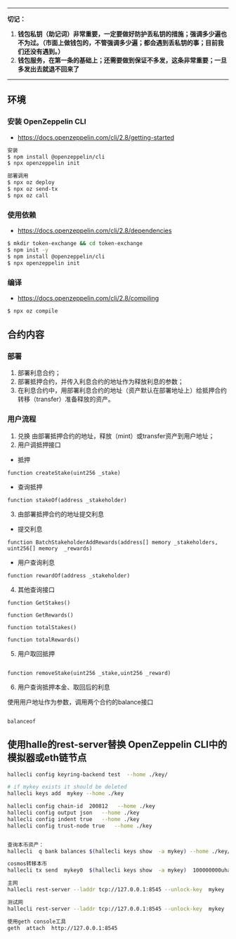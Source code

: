 *********
**切记：**  
1. **钱包私钥（助记词）非常重要，一定要做好防护丢私钥的措施；强调多少遍也不为过。（市面上做钱包的，不管强调多少遍；都会遇到丢私钥的事；目前我们还没有遇到。）**
2. **钱包服务，在第一条的基础上；还需要做到保证不多发，这条非常重要；一旦多发出去就退不回来了**

*********


## 环境
### 安装 OpenZeppelin CLI

* https://docs.openzeppelin.com/cli/2.8/getting-started


```bash
安装  
$ npm install @openzeppelin/cli
$ npx openzeppelin init

部署调用
$ npx oz deploy
$ npx oz send-tx
$ npx oz call
```


### 使用依赖

* https://docs.openzeppelin.com/cli/2.8/dependencies

```bash
$ mkdir token-exchange && cd token-exchange
$ npm init -y
$ npm install @openzeppelin/cli
$ npx openzeppelin init
```
### 编译

* https://docs.openzeppelin.com/cli/2.8/compiling

```bash
$ npx oz compile
```


## 合约内容

### 部署
 1. 部署利息合约；
 2. 部署抵押合约，并传入利息合约的地址作为释放利息的参数；
 3. 在利息合约中，用部署利息合约的地址（资产默认在部署地址上）给抵押合约转移（transfer）准备释放的资产。

### 用户流程

 1. 兑换
    由部署抵押合约的地址，释放（mint）或transfer资产到用户地址；
 2. 用户调抵押接口

 * 抵押
 ```solidity
function createStake(uint256 _stake)
 ```
 * 查询抵押
```solidity
function stakeOf(address _stakeholder)
```
 3. 由部署抵押合约的地址提交利息

* 提交利息
```solidity
function BatchStakeholderAddRewards(address[] memory _stakeholders, uint256[] memory  _rewards)
```
* 用户查询利息

```solidity
function rewardOf(address _stakeholder)
```

  4. 其他查询接口

```solidity
function GetStakes()

function GetRewards()

function totalStakes()

function totalRewards()

```

 5. 用户取回抵押

```solidity

function removeStake(uint256 _stake,uint256 _reward)

```

6. 用户查询抵押本金、取回后的利息

使用用户地址作为参数，调用两个合约的balance接口
```solidity

balanceof

```



##  使用halle的rest-server替换 OpenZeppelin CLI中的模拟器或eth链节点

```bash
hallecli config keyring-backend test  --home ./key/

# if mykey exists it should be deleted
hallecli keys add  mykey --home ./key

hallecli config chain-id  200812   --home ./key  
hallecli config output json   --home ./key  
hallecli config indent true   --home ./key  
hallecli config trust-node true   --home ./key  


查询本币资产：
hallecli  q bank balances $(hallecli keys show  -a mykey) --home ./key/ --node tcp://192.168.3.100:26657

cosmos转移本币
hallecli tx send  mykey0  $(hallecli keys show  -a mykey)  100000000uhale  --gas 800000 --gas-prices 5.1uhale      -y  -b  async

主网
hallecli rest-server --laddr tcp://127.0.0.1:8545 --unlock-key  mykey   --chain-id=200812 -trace --unsafe-cors=true --home ./key --node tcp://182.92.62.71:26657

测试网
hallecli rest-server --laddr tcp://127.0.0.1:8545 --unlock-key  mykey   --chain-id=200812 -trace --unsafe-cors=true --home ./key --node tcp://192.168.3.100:26657

使用geth console工具
geth  attach  http://127.0.0.1:8545
```
